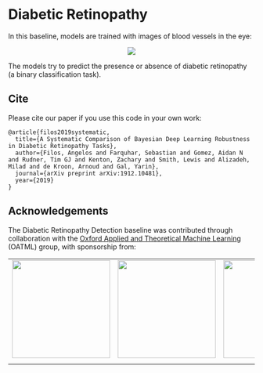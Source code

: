 # Diabetic Retinopathy

In this baseline, models are trained with images of blood vessels in the eye:

<p align="center">
    <img src="http://www.cs.ox.ac.uk/people/angelos.filos/assets/bdl-benchmarks/samples.png" >
</p>

The models try to predict the presence or absence of diabetic retinopathy (a binary classification task). 

## Cite

Please cite our paper if you use this code in your own work:

```
@article{filos2019systematic,
  title={A Systematic Comparison of Bayesian Deep Learning Robustness in Diabetic Retinopathy Tasks},
  author={Filos, Angelos and Farquhar, Sebastian and Gomez, Aidan N and Rudner, Tim GJ and Kenton, Zachary and Smith, Lewis and Alizadeh, Milad and de Kroon, Arnoud and Gal, Yarin},
  journal={arXiv preprint arXiv:1912.10481},
  year={2019}
}
```

## Acknowledgements

The Diabetic Retinopathy Detection baseline was contributed through collaboration with the [Oxford Applied and Theoretical Machine Learning](http://oatml.cs.ox.ac.uk/) (OATML) group, with sponsorship from:

<table align="center">
    <tr>
        <td><img src="https://github.com/OATML/bdl-benchmarks/blob/alpha/assets/intel.png" style="float: left; width: 200px; margin-right: 1%; margin-bottom: 0.5em; margin-top: 0.0em"></td>
        <td><img src="https://github.com/OATML/bdl-benchmarks/blob/alpha/assets/oatml.png" style="float: left; width: 200px; margin-right: 1%; margin-bottom: 0.5em; margin-top: 0.0em"></td>
        <td><img src="https://github.com/OATML/bdl-benchmarks/blob/alpha/assets/oxcs.png" style="float: left; width: 200px; margin-right: 1%; margin-bottom: 0.5em; margin-top: 0.0em"></td>
        <td><img src="https://github.com/OATML/bdl-benchmarks/blob/alpha/assets/turing.png" style="float: left; width: 200px; margin-right: 1%; margin-bottom: 0.5em; margin-top: 0.0em"></td>
    </tr>
</table>
